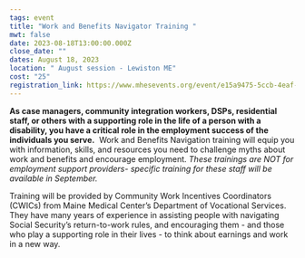 ```yaml
---
tags: event
title: "Work and Benefits Navigator Training "
mwt: false
date: 2023-08-18T13:00:00.000Z
close_date: ""
dates: August 18, 2023
location: " August session - Lewiston ME"
cost: "25"
registration_link: https://www.mhesevents.org/event/e15a9475-5ccb-4eaf-95cf-e520278d9f4b/summary
---
```

**As case managers, community integration workers, DSPs, residential staff, or others with a supporting role in the life of a person with a disability, you have a critical role in the employment success of the individuals you serve.**  Work and Benefits Navigation training will equip you with information, skills, and resources you need to challenge myths about work and benefits and encourage employment. *These trainings are NOT for employment support providers- specific training for these staff will be available in September.*

Training will be provided by Community Work Incentives Coordinators (CWICs) from Maine Medical Center’s Department of Vocational Services.  They have many years of experience in assisting people with navigating Social Security’s return-to-work rules, and encouraging them - and those who play a supporting role in their lives - to think about earnings and work in a new way.
